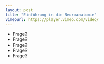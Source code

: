 ```yaml
---
layout: post
title: "Einführung in die Neuroanatomie"
vimeourl: https://player.vimeo.com/video/
---
```

- Frage?
- Frage?
- Frage?
- Frage?
- Frage?


